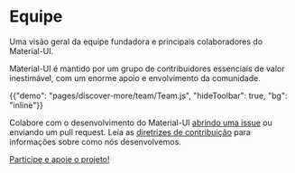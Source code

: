 # Equipe

<p class="description">Uma visão geral da equipe fundadora e principais colaboradores do Material-UI.</p>

Material-UI é mantido por um grupo de contribuidores essenciais de valor inestimável, com um enorme apoio e envolvimento da comunidade.

{{"demo": "pages/discover-more/team/Team.js", "hideToolbar": true, "bg": "inline"}}

Colabore com o desenvolvimento do Material-UI [abrindo uma issue](https://github.com/mui-org/material-ui/issues/new) ou enviando um pull request. Leia as [diretrizes de contribuição](https://github.com/mui-org/material-ui/blob/master/CONTRIBUTING.md) para informações sobre como nós desenvolvemos.

[Participe e apoie o projeto!](/getting-started/faq/#material-ui-is-awesome-how-can-i-support-the-project)